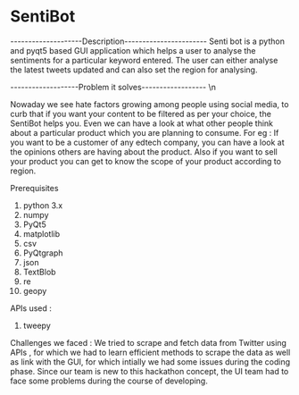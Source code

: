 # SentiBot
--------------------Description----------------------- 
Senti bot is a python and pyqt5 based GUI application which helps a user to analyse the sentiments for a particular keyword entered. The user can either analyse the latest tweets updated and can also set the region for analysing.



-------------------Problem it solves------------------
\n 

Nowaday we see hate factors growing among people using social media, to curb that if you want your content to be filtered as per your choice, the SentiBot
helps you. Even we can have a look at what other people think about a particular product which you are planning to consume. For eg : If you want to be a customer of any edtech company, you can have a look at the opinions others are having about the product. Also if you want to sell your product you can get to know the scope of your product according to region. 

Prerequisites 
1) python 3.x 
2) numpy
3) PyQt5
4) matplotlib
4) csv
5) PyQtgraph
6) json
7) TextBlob
8) re
9) geopy 


APIs used :
1) tweepy 

Challenges we faced :
We tried to scrape and fetch data from Twitter using APIs , for which we had  to learn efficient methods to scrape the data as well as link with the GUI, for which 
intially we had some issues during the coding phase. Since our team is new to this hackathon concept, the UI team had to face some problems during the course of developing.













